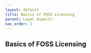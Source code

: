 ```yaml
---
layout: default
title: Basics of FOSS Licensing
parent: Legal Aspects
nav_order: 2
---
```



## Basics of FOSS Licensing
